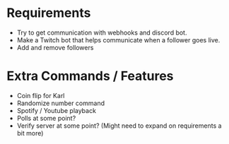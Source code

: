 # Requirements

- Try to get communication with webhooks and discord bot.
- Make a Twitch bot that helps communicate when a follower goes live.
- Add and remove followers

# Extra Commands / Features

- Coin flip for Karl
- Randomize number command
- Spotify / Youtube playback
- Polls at some point?
- Verify server at some point? (Might need to expand on requirements a bit more)
